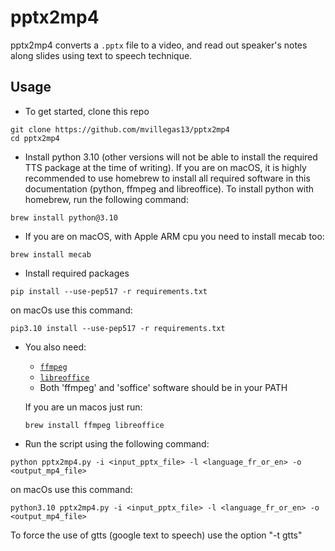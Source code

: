 # pptx2mp4

pptx2mp4 converts a `.pptx` file to a video, and read out speaker's notes along slides using text to speech technique.

## Usage

* To get started, clone this repo
```
git clone https://github.com/mvillegas13/pptx2mp4
cd pptx2mp4
```
* Install python 3.10 (other versions will not be able to install the required TTS package at the time of writing). If you are on macOS, it is highly recommended to use homebrew to install all required software in this documentation (python, ffmpeg and libreoffice). To install python with homebrew, run the following command:
```
brew install python@3.10
```

* If you are on macOS, with Apple ARM cpu you need to install mecab too:
```
brew install mecab
```

* Install required packages
```
pip install --use-pep517 -r requirements.txt
```
on macOs use this command:
```
pip3.10 install --use-pep517 -r requirements.txt
```
* You also need:
    * [`ffmpeg`](https://github.com/adaptlearning/adapt_authoring/wiki/Installing-FFmpeg)
    * [`libreoffice`](https://www.libreoffice.org/download/download/)
    * Both 'ffmpeg' and 'soffice' software should be in your PATH

    If you are un macos just run:
    ```
    brew install ffmpeg libreoffice
    ```

* Run the script using the following command:
```
python pptx2mp4.py -i <input_pptx_file> -l <language_fr_or_en> -o <output_mp4_file>
```
on macOs use this command:
```
python3.10 pptx2mp4.py -i <input_pptx_file> -l <language_fr_or_en> -o <output_mp4_file>
```

To force the use of gtts (google text to speech) use the option "-t gtts"

